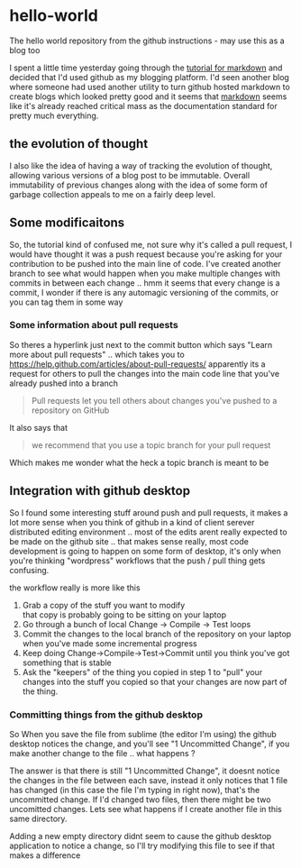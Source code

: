 # hello-world
The hello world repository from the github instructions - may use this as a blog too

I spent a little time yesterday going through the [tutorial for markdown](http://www.markdowntutorial.com/) and decided that I'd used github as my blogging platform. I'd seen another blog where someone had used another utility to turn github hosted markdown to create blogs which looked pretty good and it seems that [markdown](https://en.wikipedia.org/wiki/Markdown) seems like it's already reached critical mass as the documentation standard for pretty much everything.

## the evolution of thought
I also like the idea of having a way of tracking the evolution of thought, allowing various versions of a blog post to be immutable. Overall immutability of previous changes along with the idea of some form of garbage collection appeals to me on a fairly deep level.


## Some modificaitons

So, the tutorial kind of confused me, not sure why it's called a pull request, I would have thought it was a push request because you're asking for your contribution to be pushed into the main line of code. I've created another branch to see what would happen when you make multiple changes with commits in between each change .. hmm it seems that every change is a commit, I wonder if there is any automagic versioning of the commits, or you can tag them in some way

### Some information about pull requests 

So theres a hyperlink just next to the commit button which says "Learn more about pull requests" .. which takes you to <https://help.github.com/articles/about-pull-requests/> apparently its a request for others to pull the changes into the main code line that you've already pushed into a branch 

>Pull requests let you tell others about changes you've pushed to a repository on GitHub

It also says that 

>we recommend that you use a topic branch for your pull request

Which makes me wonder what the heck a topic branch is meant to be

## Integration with github desktop

So I found some interesting stuff around push and pull requests, it makes a lot more sense when you think of github in a kind of client serever distributed editing environment .. most of the edits arent really expected to be made on the github site .. that makes sense really, most code development is going to happen on some form of desktop, it's only when you're thinking "wordpress" workflows that the push / pull thing gets confusing.

the workflow really is more like this

1. Grab a copy of the stuff you want to modify  
  that copy is probably going to be sitting on your laptop
2. Go through a bunch of local Change -> Compile -> Test loops
3. Commit the changes to the local branch of the repository on your laptop when you've made some incremental progress
4. Keep doing Change->Compile->Test->Commit until you think you've got something that is stable
5. Ask the "keepers" of the thing you copied in step 1 to "pull" your changes into the stuff you copied so that your changes are now part of the thing.

### Committing things from the github desktop

So When you save the file from sublime (the editor I'm using) the github desktop notices the change, and you'll see "1 Uncommitted Change", if you make another change to the file .. what happens ?

The answer is that there is still "1 Uncommitted Change", it doesnt notice the changes in the file between each save, instead it only notices that 1 file has changed (in this case the file I'm typing in right now), that's the uncommitted change. If I'd changed two files, then there might be two uncomitted changes. Lets see what happens if I create another file in this same directory.

Adding a new empty directory didnt seem to cause the github desktop application to notice a change, so I'll try modifying this file to see if that makes a difference

